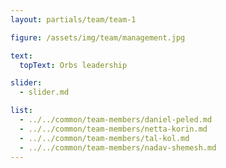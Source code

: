 ```yaml
---
layout: partials/team/team-1

figure: /assets/img/team/management.jpg

text:
  topText: Orbs leadership

slider:
  - slider.md

list:
  - ../../common/team-members/daniel-peled.md
  - ../../common/team-members/netta-korin.md
  - ../../common/team-members/tal-kol.md
  - ../../common/team-members/nadav-shemesh.md
---
```

